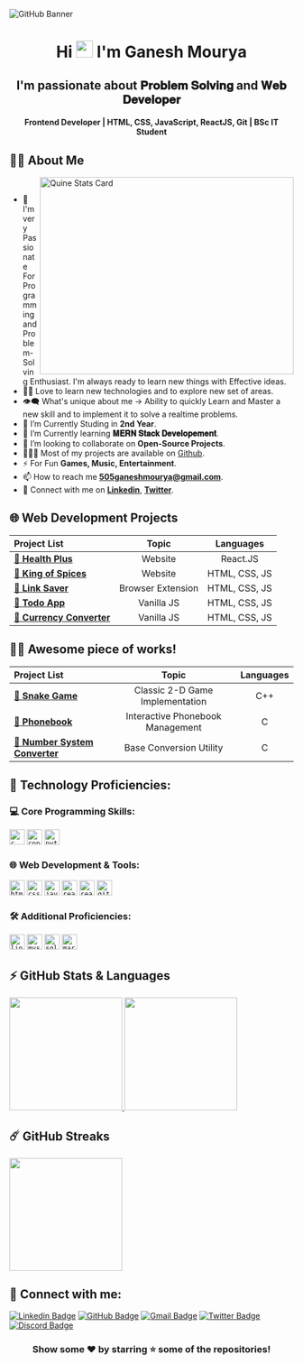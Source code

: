 
![GitHub Banner](https://github.com/Alkaison/Alkaison/assets/98116504/e5a4cb56-1eb4-4a36-8f5b-cefffdfbd074)

<h1 align="center">Hi <img src="https://blog.joypixels.com/content/images/2019/06/waving_hand_sign_1024.gif" width="30px"> I'm <b>Ganesh Mourya</b></h1>

<h2 align="center"><b>I'm passionate about 𝐏𝐫𝐨𝐛𝐥𝐞𝐦 𝐒𝐨𝐥𝐯𝐢𝐧𝐠 and 𝐖𝐞𝐛 𝐃𝐞𝐯𝐞𝐥𝐨𝐩𝐞𝐫</b></h2>

<h4 align="center"><b>Frontend Developer | HTML, CSS, JavaScript, ReactJS, Git | BSc IT Student</b></h4>

## 🙋‍♂️ About Me

<a><img align="right" src="https://stats.quine.sh/Alkaison/github?theme=dark" alt="Quine Stats Card" title="Quine Stats Card" width="450" height="350" /></a> 

<br>

- 🥋 I'm very Passionate For Programming and Problem-Solving Enthusiast. I'm always ready to learn new things with Effective ideas.
- 👨‍💻 Love to learn new technologies and to explore new set of areas.
- 👁‍🗨 What's unique about me → Ability to quickly Learn and Master a new skill and to implement it to solve a realtime problems.
- 🔭 I’m Currently Studing in **2nd Year**.
- 📘 I’m Currently learning **𝐌𝐄𝐑𝐍 𝐒𝐭𝐚𝐜𝐤 𝐃𝐞𝐯𝐞𝐥𝐨𝐩𝐞𝐦𝐞𝐧𝐭**.
- 👯 I’m looking to collaborate on **Open-Source Projects**.
- 👨🏻‍💻 Most of my projects are available on [Github](https://github.com/Alkaison/ "GitHub Profile").
- ⚡ For Fun **Games, Music, Entertainment**.
- 📫 How to reach me **505ganeshmourya@gmail.com**.
- 🔗 Connect with me on [**Linkedin**](https://www.linkedin.com/in/Alkaison/ "LinkedIn Profile"), [**Twitter**](https://twitter.com/Alkaison/ "Twitter Profile").

## 🌐 Web Development Projects

| Project List | Topic | Languages |
| :--- | :---: | :---: |
| [**🔗 Health Plus**](https://github.com/Alkaison/Health-Plus) | Website | React.JS |
| [**🔗 King of Spices**](https://github.com/Alkaison/King-of-Spices) | Website | HTML, CSS, JS |
| [**🔗 Link Saver**](https://github.com/Alkaison/Link-Saver-Extension) | Browser Extension | HTML, CSS, JS |
| [**🔗 Todo App**](https://github.com/Alkaison/Todo-JavaScript) | Vanilla JS | HTML, CSS, JS |
| [**🔗 Currency Converter**](https://github.com/Alkaison/Currency-Converter) | Vanilla JS | HTML, CSS, JS |

## 👨‍💻 Awesome piece of works!

| Project List | Topic | Languages |
| :--- | :---: | :---: |
| [**🔗 Snake Game**](https://github.com/Alkaison/Snake-Game) | Classic 2-D Game Implementation | C++ |
| [**🔗 Phonebook**](https://github.com/Alkaison/Phonebook-Management-System) | Interactive Phonebook Management | C |
| [**🔗 Number System Converter**](https://github.com/Alkaison/Number-System-Converter) | Base Conversion Utility | C |

## 🚀 Technology Proficiencies:

### 💻 Core Programming Skills:

<code><img height="27" src="https://img.shields.io/badge/c-%2300599C.svg?style=for-the-badge&logo=c&logoColor=white" alt="c" title="C"></code>
<code><img height="27" src="https://img.shields.io/badge/c++-%2300599C.svg?style=for-the-badge&logo=c%2B%2B&logoColor=white" alt="cpp" title="C++"></code>
<code><img height="27" src="https://img.shields.io/badge/Python-FFD43B?style=for-the-badge&logo=python&logoColor=blue" alt="python" title="Python"></code>

### 🌐 Web Development & Tools:

<code><img height="27" src="https://img.shields.io/badge/html5-%23E34F26.svg?style=for-the-badge&logo=html5&logoColor=white" alt="html5" title="HTML5"></code>
<code><img height="27" src="https://img.shields.io/badge/css3-%231572B6.svg?style=for-the-badge&logo=css3&logoColor=white" alt="css3" title="CSS3"></code>
<code><img height="27" src="https://img.shields.io/badge/JavaScript-323330?style=for-the-badge&logo=javascript&logoColor=F7DF1E" alt="javascript" title="JavaScript"></code>
<code><img height="27" src="https://img.shields.io/badge/React-20232A?style=for-the-badge&logo=react&logoColor=61DAFB" alt="react" title="React"></code>
<code><img height="27" src="https://img.shields.io/badge/React_Router-CA4245?style=for-the-badge&logo=react-router&logoColor=white" alt="react-router" title="React Router"></code>
<code><img height="27" src="https://img.shields.io/badge/git-%23F05033.svg?style=for-the-badge&logo=git&logoColor=white" alt="git" title="GIT"></code>

### 🛠️ Additional Proficiencies:

<code><img height="27" src="https://img.shields.io/badge/Linux-FCC624?style=for-the-badge&logo=linux&logoColor=black" alt="linux" title="Linux"></code>
<code><img height="27" src="https://img.shields.io/badge/MySQL-005C84?style=for-the-badge&logo=mysql&logoColor=white" alt="mysql" title="MySQL"></code>
<code><img height="27" src="https://img.shields.io/badge/SQLite-07405E?style=for-the-badge&logo=sqlite&logoColor=white" alt="sqlite" title="SQLite"></code>
<code><img height="27" src="https://img.shields.io/badge/markdown-%23000000.svg?style=for-the-badge&logo=markdown&logoColor=white" alt="markdown" title="Markdown"></code>

## ⚡ GitHub Stats & Languages

  <a href="https://github.com/anuraghazra/github-readme-stats" title="GitHub Stats Card">
  	<img height="200px" src="https://github-readme-stats.vercel.app/api?username=Alkaison&show_icons=true&theme=react&show=reviews">
  </a>
  <a href="https://github.com/anuraghazra/github-readme-stats" title="GitHub Top Languages Card">
   	<img height="200px" src="https://github-readme-stats.vercel.app/api/top-langs/?username=Alkaison&layout=compact&theme=react&langs_count=10&hide=html,css,scss,ruby,shell&card_width=400">
  </a>

## ☄️ GitHub Streaks

  <a href="https://github.com/DenverCoder1/github-readme-streak-stats" title="GitHub Streak Stats">
  	<img height="200px" src="https://streak-stats.demolab.com?user=Alkaison&theme=tokyonight&border_radius=8&date_format=j%20M%5B%20Y%5D&card_width=550)](https://git.io/streak-stats">
  </a>

## 📧 Connect with me:

[![Linkedin Badge](https://img.shields.io/badge/LinkedIn-0077B5?style=for-the-badge&logo=linkedin&logoColor=white)](https://linkedin.com/in/Alkaison "@Alkaison")
[![GitHub Badge](https://img.shields.io/badge/GitHub-100000?style=for-the-badge&logo=github&logoColor=white)](https://github.com/Alkaison "@Alkaison")
[![Gmail Badge](https://img.shields.io/badge/Gmail-D14836?style=for-the-badge&logo=gmail&logoColor=white)](mailto:505ganeshmourya@gmail.com "Email")
[![Twitter Badge](https://img.shields.io/badge/Twitter-1DA1F2?style=for-the-badge&logo=twitter&logoColor=white)](https://twitter.com/Alkaison "@Alkaison")
[![Discord Badge](https://img.shields.io/badge/Discord-5865F2?style=for-the-badge&logo=discord&logoColor=white)](https://discordapp.com/users/536816649425125389 "@Alkaison")

<div align="center">

### Show some ❤️ by starring ⭐ some of the repositories!

</div>
